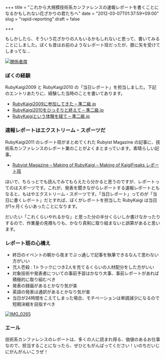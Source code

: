 +++
title = "これから大規模技術系カンファレンスの速報レポートを書くことになるかもしれない花ざかりの君たちへ"
date = "2012-03-07T01:37:59+09:00"
slug = "rapid-reporting"
draft = false

+++

<p>もしかしたら、そういう花ざかりの人もいるかもしれないと思って、書いてみることにしました。ぼくも昔はお前のようなレポート班だったが、膝に矢を受けてしまってな…</p>
<p><a href="http://www.flickr.com/photos/june29/3755205580/" title="関係者席 by june29, on Flickr"><img src="http://farm4.staticflickr.com/3449/3755205580_b95b7ec79d_z.jpg" alt="関係者席"></a></p>
<h3>ぼくの経験</h3>
<p>RubyKaigi2009 と RubyKaigi2010 の「当日レポート」を担当しました。下記のエントリあたりに、経験した当時のことを書いてあります。</p>
<ul>
<li><a href="http://june29.jp/2009/08/02/rubykaigi2009/" title="RubyKaigi2009に参加してきた - 準二級.jp">RubyKaigi2009に参加してきた &#8211; 準二級.jp</a></li>
<li><a href="http://june29.jp/2010/09/12/rubykaigi2010/" title="RubyKaigi2010をひっそりと終えて - 準二級.jp">RubyKaigi2010をひっそりと終えて &#8211; 準二級.jp</a></li>
<li><a href="http://june29.jp/2011/07/24/rubykaigi-and-me/" title="RubyKaigiという体験を経て - 準二級.jp">RubyKaigiという体験を経て &#8211; 準二級.jp</a></li>
</ul>
<h3>速報レポートはエクストリーム・スポーツだ</h3>
<p>RubyKaigi2011 のレポート班がまとめてくれた Rubyist Magazine の記事に、技術系カンファレンスのレポート業のことがよくまとまっています。素晴らしい記事。</p>
<ul>
<li><a href="http://jp.rubyist.net/magazine/?0037-MakingOfRubyKaigi04" title="Rubyist Magazine - Making of RubyKaigi - Making of KaigiFreaks レポート班">Rubyist Magazine &#8211; Making of RubyKaigi &#8211; Making of KaigiFreaks レポート班</a></li>
</ul>
<p>ほいで、ちらっとでも読んでみてもらえたら分かると思うのですが、レポートってのはスポーツです。これが、発表を聞きながらレポートする速報レポートともなると、もはやエクストリーム・スポーツです。「当日レポート」ってのが「当日に書くレポート」だとすれば、ぼくがレポートを担当した RubyKaigi は当日が1ヶ月くらいあったことになります。</p>
<p>だいたい「これくらいやれるかな」と思った分の半分くらいしか書けなかったりするので、作業量の見積もりも、かなり真剣に取り組まないと誤算があると思います。</p>
<h3>レポート班の心構え</h3>
<ul>
<li>終日のイベントの朝から夜までぶっ通しで記事を執筆できるなんて思わない方がいい</li>
<li>弐人壱殺 : 1トラックにつき2人を充てるくらいの人材配分をした方がいい</li>
<li>対象技術や発表者についての事前予習はかなり大事、事前レポートがあれば積極的に取り組むべき</li>
<li>発表の録画があるとかなり気が楽</li>
<li>英語の発表は通訳があるとかなり気が楽</li>
<li>当日が24時間をこえてしまった場合、モチベーションは単調減少になるので短期決戦を目指すべき</li>
</ul>
<p><a href="http://www.flickr.com/photos/takkanm/4941748767/" title="IMG_0265 by takkanm, on Flickr"><img src="http://farm5.staticflickr.com/4114/4941748767_748c104b17_z.jpg" alt="IMG_0265"></a></p>
<h3>エール</h3>
<p>技術系カンファレンスのレポートは、多くの人に読まれ得る、価値のあるお仕事なので、担当することになったら、ぜひともがんばってください！いのちだいじにがんがんいこうぜ！</p>
